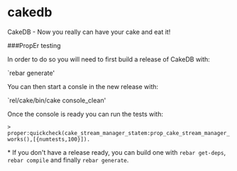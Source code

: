 cakedb
======

CakeDB - Now you really can have your cake and eat it!

###PropEr testing

In order to do so you will need to first build a release of CakeDB with:

`rebar generate'

You can then start a consle in the new release with:

`rel/cake/bin/cake console_clean'

Once the console is ready you can run the tests with:


`> proper:quickcheck(cake_stream_manager_statem:prop_cake_stream_manager_works(),[{numtests,100}]). `

\* If you don't have a release ready, you can build one with `rebar get-deps`, `rebar compile` and finally `rebar generate`.
